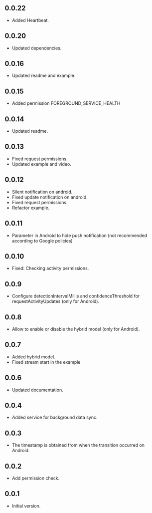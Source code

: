 ## 0.0.22

* Added Heartbeat.

## 0.0.20

* Updated dependencies.

## 0.0.16

* Updated readme and example.

## 0.0.15

* Added permission FOREGROUND_SERVICE_HEALTH

## 0.0.14

* Updated readme.

## 0.0.13

* Fixed request permissions.
* Updated example and video.

## 0.0.12

* Silent notification on android.
* Fixed update notification on android.
* Fixed request permissions.
* Refactor example.

## 0.0.11

* Parameter in Android to hide push notification (not recommended according to Google policies)

## 0.0.10

* Fixed: Checking activity permissions.

## 0.0.9

* Configure detectionIntervalMillis and confidenceThreshold for requestActivityUpdates (only for Android).

## 0.0.8

* Allow to enable or disable the hybrid model (only for Android).

## 0.0.7

* Added hybrid model.
* Fixed stream start in the example 

## 0.0.6

* Updated documentation.

## 0.0.4

* Added service for background data sync.

## 0.0.3

* The timestamp is obtained from when the transition occurred on Android.

## 0.0.2

* Add permission check.

## 0.0.1

* Initial version.
